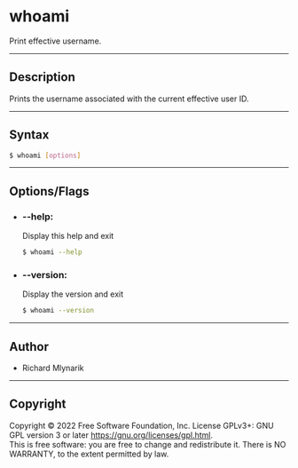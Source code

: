 # whoami
 Print effective username.

---

## Description
Prints the username associated with the current effective user ID.

---

## Syntax
```bash
$ whoami [options]
```

---

## Options/Flags
- ###  --help:
  Display this help and exit
    ```bash
    $ whoami --help
    ```
- ### --version:
  Display the version and exit
    ```bash
    $ whoami --version
    ```
---

## Author
- Richard Mlynarik

---

## Copyright
Copyright © 2022 Free Software   Foundation, Inc. License GPLv3+: GNU  GPL version 3 or later <https://gnu.org/licenses/gpl.html>.<br/>
This is free software: you are free to change and redistribute it. There is NO WARRANTY, to the extent permitted by law.



